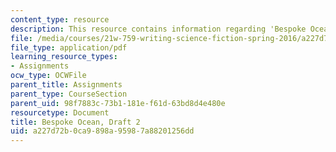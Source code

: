 ```yaml
---
content_type: resource
description: This resource contains information regarding 'Bespoke Ocean'.
file: /media/courses/21w-759-writing-science-fiction-spring-2016/a227d72b0ca9898a95987a88201256dd_MIT21W_759S16_Bespoke2.pdf
file_type: application/pdf
learning_resource_types:
- Assignments
ocw_type: OCWFile
parent_title: Assignments
parent_type: CourseSection
parent_uid: 98f7883c-73b1-181e-f61d-63bd8d4e480e
resourcetype: Document
title: Bespoke Ocean, Draft 2
uid: a227d72b-0ca9-898a-9598-7a88201256dd
---
```

